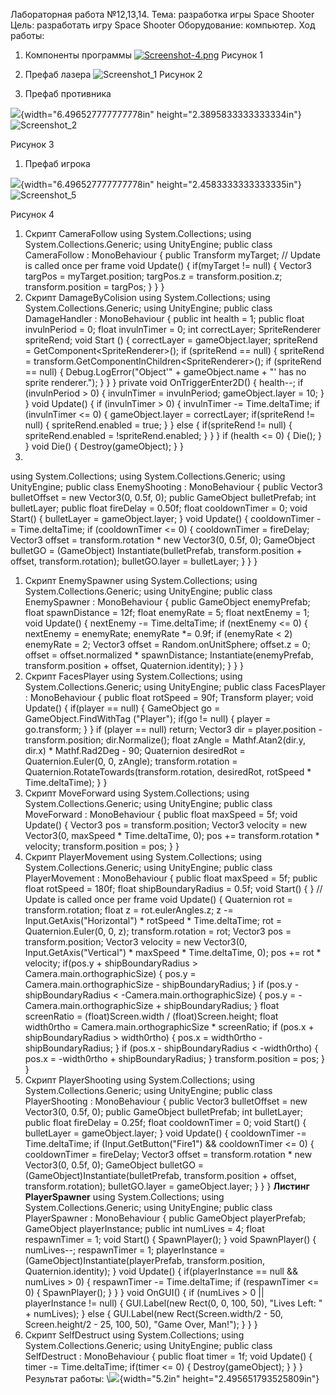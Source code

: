 Лабораторная работа №12,13,14.
Тема: разработка игры Space Shooter
Цель: разработать игру Space Shooter
Оборудование: компьютер.
Ход работы:
1.  Компоненты программы
[![Screenshot-4.png](https://i.postimg.cc/MG6935gV/Screenshot-4.png)](https://postimg.cc/MnL0v76p)
Рисунок 1
1.  Префаб лазера
![Screenshot_1](https://user-images.githubusercontent.com/119409903/205104023-88dacf51-41d6-4c86-8ad8-c6bbee4d21b7.png)
Рисунок 2

1.  Префаб противника

![](media/image3.png){width="6.496527777777778in"
height="2.3895833333333334in"}
![Screenshot_2](https://user-images.githubusercontent.com/119409903/205106643-72364cdf-2cc1-46dd-a189-10f530d08b74.png)


Рисунок 3

1.  Префаб игрока

![](media/image4.png){width="6.496527777777778in"
height="2.4583333333333335in"}
![Screenshot_5](https://user-images.githubusercontent.com/119409903/205106808-3561d055-dd75-4a72-99ea-d77b8cb00a1f.png)


Рисунок 4

1.  Скрипт CameraFollow
using System.Collections;
using System.Collections.Generic;
using UnityEngine;
public class CameraFollow : MonoBehaviour
{
public Transform myTarget;
// Update is called once per frame
void Update()
{
if(myTarget != null)
{
Vector3 targPos = myTarget.position;
targPos.z = transform.position.z;
transform.position = targPos;
}
}
}
1.  Скрипт DamageByColision
using System.Collections;
using System.Collections.Generic;
using UnityEngine;
public class DamageHandler : MonoBehaviour
{
public int health = 1;
public float invulnPeriod = 0;
float invulnTimer = 0;
int correctLayer;
SpriteRenderer spriteRend;
void Start ()
{
correctLayer = gameObject.layer;
spriteRend = GetComponent&lt;SpriteRenderer&gt;();
if (spriteRend == null)
{
spriteRend = transform.GetComponentInChildren&lt;SpriteRenderer&gt;();
if (spriteRend == null)
{
Debug.LogError("Object'" + gameObject.name + "' has no sprite
renderer.");
}
}
}
private void OnTriggerEnter2D()
{
health--;
if (invulnPeriod &gt; 0)
{
invulnTimer = invulnPeriod;
gameObject.layer = 10;
}
}
void Update()
{
if (invulnTimer &gt; 0)
{
invulnTimer -= Time.deltaTime;
if (invulnTimer &lt;= 0)
{
gameObject.layer = correctLayer;
if(spriteRend != null)
{
spriteRend.enabled = true;
}
}
else
{
if(spriteRend != null)
{
spriteRend.enabled = !spriteRend.enabled;
}
}
}
if (health &lt;= 0)
{
Die();
}
}
void Die()
{
Destroy(gameObject);
}
}
1.
using System.Collections;
using System.Collections.Generic;
using UnityEngine;
public class EnemyShooting : MonoBehaviour
{
public Vector3 bulletOffset = new Vector3(0, 0.5f, 0);
public GameObject bulletPrefab;
int bulletLayer;
public float fireDelay = 0.50f;
float cooldownTimer = 0;
void Start()
{
bulletLayer = gameObject.layer;
}
void Update()
{
cooldownTimer -= Time.deltaTime;
if (cooldownTimer &lt;= 0)
{
cooldownTimer = fireDelay;
Vector3 offset = transform.rotation \* new Vector3(0, 0.5f, 0);
GameObject bulletGO = (GameObject) Instantiate(bulletPrefab,
transform.position + offset, transform.rotation);
bulletGO.layer = bulletLayer;
}
}
}
1.  Скрипт EnemySpawner
using System.Collections;
using System.Collections.Generic;
using UnityEngine;
public class EnemySpawner : MonoBehaviour
{
public GameObject enemyPrefab;
float spawnDistance = 12f;
float enemyRate = 5;
float nextEnemy = 1;
void Update()
{
nextEnemy -= Time.deltaTime;
if (nextEnemy &lt;= 0)
{
nextEnemy = enemyRate;
enemyRate \*= 0.9f;
if (enemyRate &lt; 2)
enemyRate = 2;
Vector3 offset = Random.onUnitSphere;
offset.z = 0;
offset = offset.normalized \* spawnDistance;
Instantiate(enemyPrefab, transform.position + offset,
Quaternion.identity);
}
}
}
1.  Скрипт FacesPlayer
using System.Collections;
using System.Collections.Generic;
using UnityEngine;
public class FacesPlayer : MonoBehaviour
{
public float rotSpeed = 90f;
Transform player;
void Update()
{
if(player == null)
{
GameObject go = GameObject.FindWithTag ("Player");
if(go != null)
{
player = go.transform;
}
}
if (player == null)
return;
Vector3 dir = player.position - transform.position;
dir.Normalize();
float zAngle = Mathf.Atan2(dir.y, dir.x) \* Mathf.Rad2Deg - 90;
Quaternion desiredRot = Quaternion.Euler(0, 0, zAngle);
transform.rotation = Quaternion.RotateTowards(transform.rotation,
desiredRot, rotSpeed \* Time.deltaTime);
}
}
1.  Скрипт MoveForward
using System.Collections;
using System.Collections.Generic;
using UnityEngine;
public class MoveForward : MonoBehaviour
{
public float maxSpeed = 5f;
void Update()
{
Vector3 pos = transform.position;
Vector3 velocity = new Vector3(0, maxSpeed \* Time.deltaTime, 0);
pos += transform.rotation \* velocity;
transform.position = pos;
}
}
1.  Скрипт PlayerMovement
using System.Collections;
using System.Collections.Generic;
using UnityEngine;
public class PlayerMovement : MonoBehaviour
{
public float maxSpeed = 5f;
public float rotSpeed = 180f;
float shipBoundaryRadius = 0.5f;
void Start()
{
}
// Update is called once per frame
void Update()
{
Quaternion rot = transform.rotation;
float z = rot.eulerAngles.z;
z -= Input.GetAxis("Horizontal") \* rotSpeed \* Time.deltaTime;
rot = Quaternion.Euler(0, 0, z);
transform.rotation = rot;
Vector3 pos = transform.position;
Vector3 velocity = new Vector3(0, Input.GetAxis("Vertical") \* maxSpeed
\* Time.deltaTime, 0);
pos += rot \* velocity;
if(pos.y + shipBoundaryRadius &gt; Camera.main.orthographicSize)
{
pos.y = Camera.main.orthographicSize - shipBoundaryRadius;
}
if (pos.y - shipBoundaryRadius &lt; -Camera.main.orthographicSize)
{
pos.y = -Camera.main.orthographicSize + shipBoundaryRadius;
}
float screenRatio = (float)Screen.width / (float)Screen.height;
float width0rtho = Camera.main.orthographicSize \* screenRatio;
if (pos.x + shipBoundaryRadius &gt; width0rtho)
{
pos.x = width0rtho - shipBoundaryRadius;
}
if (pos.x - shipBoundaryRadius &lt; -width0rtho)
{
pos.x = -width0rtho + shipBoundaryRadius;
}
transform.position = pos;
}
}
1.  Скрипт PlayerShooting
using System.Collections;
using System.Collections.Generic;
using UnityEngine;
public class PlayerShooting : MonoBehaviour
{
public Vector3 bulletOffset = new Vector3(0, 0.5f, 0);
public GameObject bulletPrefab;
int bulletLayer;
public float fireDelay = 0.25f;
float cooldownTimer = 0;
void Start()
{
bulletLayer = gameObject.layer;
}
void Update()
{
cooldownTimer -= Time.deltaTime;
if (Input.GetButton("Fire1") && cooldownTimer &lt;= 0)
{
cooldownTimer = fireDelay;
Vector3 offset = transform.rotation \* new Vector3(0, 0.5f, 0);
GameObject bulletGO = (GameObject)Instantiate(bulletPrefab,
transform.position + offset, transform.rotation);
bulletGO.layer = gameObject.layer;
}
}
}
**Листинг PlayerSpawner**
using System.Collections;
using System.Collections.Generic;
using UnityEngine;
public class PlayerSpawner : MonoBehaviour
{
public GameObject playerPrefab;
GameObject playerInstance;
public int numLives = 4;
float respawnTimer = 1;
void Start()
{
SpawnPlayer();
}
void SpawnPlayer()
{
numLives--;
respawnTimer = 1;
playerInstance = (GameObject)Instantiate(playerPrefab,
transform.position, Quaternion.identity);
}
void Update()
{
if(playerInstance == null && numLives &gt; 0)
{
respawnTimer -= Time.deltaTime;
if (respawnTimer &lt;= 0)
{
SpawnPlayer();
}
}
}
void OnGUI()
{
if (numLives &gt; 0 || playerInstance != null)
{
GUI.Label(new Rect(0, 0, 100, 50), "Lives Left: " + numLives);
}
else
{
GUI.Label(new Rect(Screen.width/2 - 50, Screen.height/2 - 25, 100, 50),
"Game Over, Man!");
}
}
}
1.  Скрипт SelfDestruct
using System.Collections;
using System.Collections.Generic;
using UnityEngine;
public class SelfDestruct : MonoBehaviour
{
public float timer = 1f;
void Update()
{
timer -= Time.deltaTime;
if(timer &lt;= 0)
{
Destroy(gameObject);
}
}
}
Результат работы:
\\![](media/image5.png){width="5.2in" height="2.495651793525809in"}
